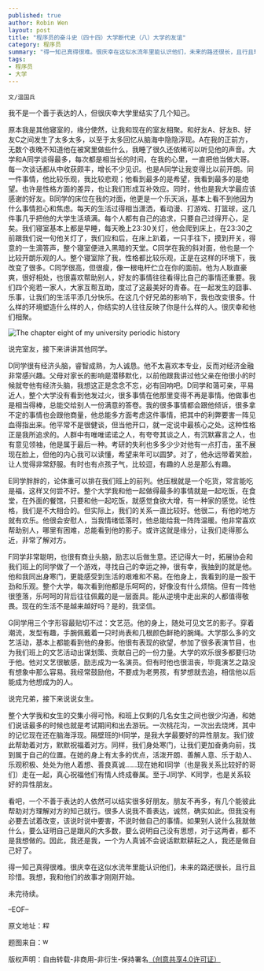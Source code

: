 ```yaml
---
published: true
author: Robin Wen
layout: post
title: "程序员的奋斗史（四十四）大学断代史（八）大学的友谊"
category: 程序员
summary: "得一知己真得很难。很庆幸在这似水流年里能认识他们，未来的路还很长，且行且珍惜。我想，我和他们的故事才刚刚开始。"
tags: 
- 程序员
- 大学
---
```


`文/温国兵`

我不是一个善于表达的人，但很庆幸大学里结实了几个知己。

原本我是其他寝室的，缘分使然，让我和现在的室友相聚。和好友A、好友B、好友C之间发生了太多太多，以至于太多回忆从脑海中隐隐浮现。A在我的正前方，无数个夜晚不知道他在被窝里做些什么，我睡了很久还依稀可以听见他的声音。大学和A同学谈得最多，每次都是相当长的时间，在我的心里，一直把他当做大哥。每一次谈话都从中收获颇丰，增长不少见识。也是A同学让我变得比以前开朗。同一件事情，他比较乐观，我比较悲观；他看到最多的是希望，我看到最多的是绝望。也许是性格方面的差异，也让我们形成互补效应。同时，他也是我大学最应该感谢的好友。B同学的床位在我的对面，他更是一个乐天派，基本上看不到他因为什么事情担心和焦虑。每天的生活过得相当潇洒，看动漫、打游戏、打篮球，这几件事几乎把他的大学生活填满。每个人都有自己的追求，只要自己过得开心，足矣。我们寝室基本上都是早睡，每天晚上23:30关灯，他会爬到床上，在23:30之前跟我们说一句他关灯了，我们应和后，在床上趴着，一只手往下，摸到开关，得意的一生滴答声，整个寝室便进入黑暗的天堂。C同学在我的斜对面，他也是一个比较开朗乐观的人。整个寝室除了我，性格都比较乐观，正是在这样的环境下，我改变了很多。C同学很高，但很瘦，像一根电杆伫立在你的面前。他为人耿直豪爽，很好相处，也很喜欢帮助别人，好友的事情往往看得比自己的事情还重要。我们四个宛若一家人，大家互帮互助，度过了这最美好的青春。在一起发生的囧事、乐事，让我们的生活平添几分快乐。在这几个好兄弟的影响下，我也改变很多。什么样的环境塑造什么样的人，你结实的人往往反映了你是什么样的人。很庆幸和他们相聚。

![The chapter eight of my university periodic history](http://i.imgur.com/17sJqQS.jpg)

说完室友，接下来讲讲其他同学。

D同学很有经济头脑，睿智成熟，为人诚恳。他不太喜欢本专业，反而对经济金融非常感兴趣。父母对家长的影响是潜移默化，以前他跟我讲过他父亲在他很小的时候就夸他有经济头脑，我想这正是念念不忘，必有回响吧。D同学和蔼可亲，平易近人，整个大学没有看到他发过火，很多事情在他那里变得不再是事情。他做事也是相当得棒，总能交给别人一份满意的答卷。我的很多事情都会跟他倾诉，很多拿不定的事情也会跟他商量，他总能多方面考虑这件事情，把其中的利弊要害一阵见血得指出来。他平常不是很健谈，但当他开口，就一定说中最核心之处。这种性格正是我所追求的。人群中有唯唯诺诺之人，有夸夸其谈之人，有沉默寡言之人，也有意见领袖，他是属于最后一种。考研的失利也多多少少对他有一点打击，虽不展现在脸上，但他的内心我可以读懂，希望来年可以圆梦。对了，他永远带着笑脸，让人觉得非常舒服。有时也有点孩子气，比较逗，有趣的人总是那么有趣。

E同学胖胖的，论体重可以排在我们班上的前列。他压根就是一个吃货，常言能吃是福，这样又何尝不好。整个大学我和他一起做得最多的事情就是一起吃饭，在食堂，在外面的餐馆，只要和他一起吃饭，就感觉食欲大增，有一种家的感觉。论性格，我们是不大相合的。但实际上，我们的关系一直比较好。他很二，有他的地方就有欢乐。他很会安慰人，当我情绪低落时，他总能给我一阵阵温暖。他非常喜欢帮助别人，哪里有困难，总能看到他的影子。或许这就是缘分，让我们走得那么近，非常了解对方。

F同学非常聪明，也很有商业头脑，励志以后做生意。还记得大一时，拓展协会和我们班上的同学做了一个游戏，寻找自己的幸运之神，很有幸，我抽到的就是他。他和我同出身寒门，更能感受到生活的艰难和不易。在他身上，我看到的是一股干劲和乐观。整个大学，每次看到他都是乐呵呵的，好像没有什么烦恼。但有一阵他很堕落，乐呵呵的背后往往佩戴的是一层面具。能从逆境中走出来的人都值得敬畏。现在的生活不是越来越好吗？是的，我坚信。

G同学用三个字形容最贴切不过：文艺范。他的身上，随处可见文艺的影子。穿着潮流，发型有趣，手腕佩戴着一只时尚表和几根颜色鲜艳的腕绳。大学那么多的文艺活动，基本上都能看到他的身影。他很有表现的欲望，参加了很多表演节目，也为我们班上的文艺活动出谋划策、贡献自己的一份力量。大学的欢乐很多都要归功于他。他对文艺很敏感，励志成为一名演员。但有时他也很沮丧，毕竟演艺之路没有想象中那么容易。我经常鼓励他，不要成为老男孩，有梦想就去追，相信他以后能成为他想成为的人。

说完兄弟，接下来说说女生。

整个大学我和女生的交集小得可怜。和班上仅剩的几名女生之间也很少沟通，和她们说话最多的时候也就是考试期间和出去游玩。一次桃花沟，一次出去烧烤，其中的记忆现在还在脑海浮现。隔壁班的H同学，是我大学最要好的异性朋友。我们彼此帮助着对方，默默祝福着对方。同样，我们身处寒门，让我们更加奋勇向前，找到属于自己的位置。在她的身上有太多的优点，活泼开朗、善解人意、乐于助人、乐观积极、处处为他人着想、善良真诚……现在她和I同学（也是我关系比较好的哥们）走在一起，真心祝福他们有情人终成眷属。至于J同学、K同学，也是关系较好的异性朋友。

看吧，一个不善于表达的人依然可以结实很多好朋友。朋友不再多，有几个能彼此帮助对方理解对方的知己就行。很多人说我不善表达，诚然，确实如此。但我没有必要去试着改变，该说时说中要害，不说时做自己的事情。如果别人说什么我就做什么，要么证明自己是跟风的大多数，要么说明自己没有思想，对于这两者，都不是我想做的。因此，我还是我，一个为人真诚不会说话默默耕耘之人，我还是做自己好了。

得一知己真得很难。很庆幸在这似水流年里能认识他们，未来的路还很长，且行且珍惜。我想，我和他们的故事才刚刚开始。

未完待续。

–EOF–

原文地址：<a href="http://blog.csdn.net/justdb/article/details/37993183" target="_blank"><img src="http://i.imgur.com/BROigUO.jpg" title="程序员的奋斗史（四十四）大学断代史（八）大学的友谊" height="16px" width="16px" border="0" alt="程序员的奋斗史（四十四）大学断代史（八）大学的友谊" /></a>

题图来自：<a href="http://what-buddha-said.net/drops/Selfless_Friendship_is_Sweetest.htm" target="_blank"><img src="http://i.imgur.com/7cj4dwE.png" title="what-buddha-said" height="16px" width="16px" border="0" alt="what-buddha-said" /></a>

版权声明：自由转载-非商用-非衍生-保持署名<a href="http://creativecommons.org/licenses/by-nc-nd/4.0/deed.zh" target="_blank">（创意共享4.0许可证）</a>
